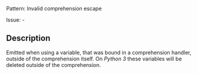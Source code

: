 Pattern: Invalid comprehension escape

Issue: -

## Description

Emitted when using a variable, that was bound in a comprehension handler, outside of the comprehension itself. On _Python 3_ these variables will be deleted outside of the comprehension.
